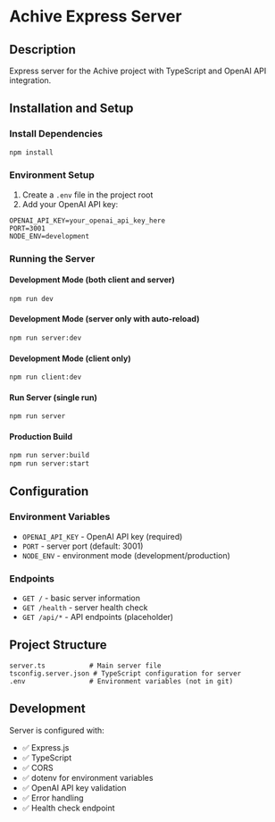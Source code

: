 # Achive Express Server

## Description
Express server for the Achive project with TypeScript and OpenAI API integration.

## Installation and Setup

### Install Dependencies
```bash
npm install
```

### Environment Setup
1. Create a `.env` file in the project root
2. Add your OpenAI API key:
```
OPENAI_API_KEY=your_openai_api_key_here
PORT=3001
NODE_ENV=development
```

### Running the Server

#### Development Mode (both client and server)
```bash
npm run dev
```

#### Development Mode (server only with auto-reload)
```bash
npm run server:dev
```

#### Development Mode (client only)
```bash
npm run client:dev
```

#### Run Server (single run)
```bash
npm run server
```

#### Production Build
```bash
npm run server:build
npm run server:start
```

## Configuration

### Environment Variables
- `OPENAI_API_KEY` - OpenAI API key (required)
- `PORT` - server port (default: 3001)
- `NODE_ENV` - environment mode (development/production)

### Endpoints
- `GET /` - basic server information
- `GET /health` - server health check
- `GET /api/*` - API endpoints (placeholder)

## Project Structure
```
server.ts           # Main server file
tsconfig.server.json # TypeScript configuration for server
.env                # Environment variables (not in git)
```

## Development
Server is configured with:
- ✅ Express.js
- ✅ TypeScript
- ✅ CORS
- ✅ dotenv for environment variables
- ✅ OpenAI API key validation
- ✅ Error handling
- ✅ Health check endpoint
